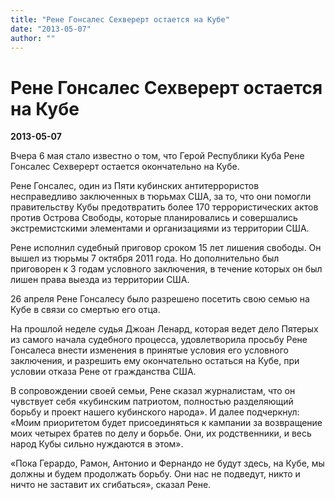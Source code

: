 ```yaml
---
title: "Рене Гонсалес Сехверерт остается на Кубе"
date: "2013-05-07"
author: ""
---
```


# Рене Гонсалес Сехверерт остается на Кубе

**2013-05-07** 

Вчера 6 мая стало известно о том, что Герой Республики Куба Рене Гонсалес Сехверерт остается окончательно на Кубе.

Рене Гонсалес, один из Пяти кубинских антитеррористов несправедливо заключенных в тюрьмах США, за то, что они помогли правительству Кубы предотвратить более 170 террористических актов против Острова Свободы, которые планировались и совершались экстремистскими элементами и организациями из территории США.

Рене исполнил судебный приговор сроком 15 лет лишения свободы. Он вышел из тюрьмы 7 октября 2011 года. Но дополнительно был приговорен к 3 годам условного заключения, в течение которых он был лишен права выезда из территории США.

26 апреля Рене Гонсалесу было разрешено посетить свою семью на Кубе в связи со смертью его отца.

На прошлой неделе судья Джоан Ленард, которая ведет дело Пятерых из самого начала судебного процесса, удовлетворила просьбу Рене Гонсалеса внести изменения в принятые условия его условного заключения, и разрешить ему окончательно остаться на Кубе, при условии отказа Рене от гражданства США.

В сопровождении своей семьи, Рене сказал журналистам, что он чувствует себя «кубинским патриотом, полностью разделяющий борьбу и проект нашего кубинского народа». И далее подчеркнул: «Моим приоритетом будет присоединяться к кампании за возвращение моих четырех братев по делу и борьбе. Они, их родственники, и весь народ Кубы сильно нуждаются в этом».

«Пока Герардо, Рамон, Антонио и Фернандо не будут здесь, на Кубе, мы должны и будем продолжать борьбу. Они нас не подведут, никто и ничто не заставит их сгибаться», сказал Рене.